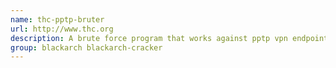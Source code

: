 ```yaml
---
name: thc-pptp-bruter
url: http://www.thc.org
description: A brute force program that works against pptp vpn endpoints (tcp port 1723).
group: blackarch blackarch-cracker
---
```


